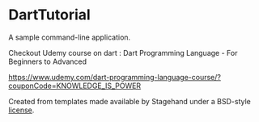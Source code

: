 # DartTutorial

A sample command-line application.

Checkout Udemy course on dart : Dart Programming Language - For Beginners to Advanced

https://www.udemy.com/dart-programming-language-course/?couponCode=KNOWLEDGE_IS_POWER


Created from templates made available by Stagehand under a BSD-style
[license](https://github.com/dart-lang/stagehand/blob/master/LICENSE).
